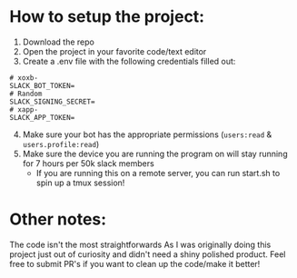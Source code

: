 # How to setup the project:
1. Download the repo
2. Open the project in your favorite code/text editor
3. Create a .env file with the following credentials filled out:
```
# xoxb-
SLACK_BOT_TOKEN=
# Random
SLACK_SIGNING_SECRET=
# xapp-
SLACK_APP_TOKEN=
```
4. Make sure your bot has the appropriate permissions (`users:read` & `users.profile:read`)
5. Make sure the device you are running the program on will stay running for 7 hours per 50k slack members
    - If you are running this on a remote server, you can run start.sh to spin up a tmux session!

# Other notes:
The code isn't the most straightforwards As I was originally doing this project just out of curiosity and didn't need a shiny polished product. Feel free to submit PR's if you want to clean up the code/make it better!